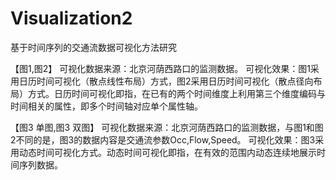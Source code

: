 # Visualization2
基于时间序列的交通流数据可视化方法研究

【图1,图2】
可视化数据来源：北京河荫西路口的监测数据。
可视化效果：图1采用日历时间可视化（散点线性布局）方式，图2采用日历时间可视化（散点径向布局）方式。日历时间可视化即指，在已有的两个时间维度上利用第三个维度编码与时间相关的属性，即多个时间轴对应单个属性轴。

【图3 单图,图3 双图】
可视化数据来源：北京河荫西路口的监测数据，与图1和图2不同的是，图3的数据内容是交通流参数Occ,Flow,Speed。
可视化效果：图3采用动态时间可视化方式。动态时间可视化即指，在有效的范围内动态连续地展示时间序列数据。
